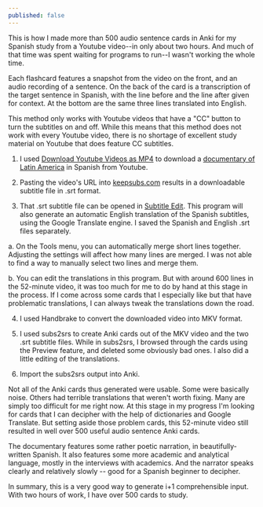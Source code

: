 ```yaml
---
published: false
---
```



This is how I made more than 500 audio sentence cards in Anki for my Spanish study from a Youtube video--in only about two hours. And much of that time was spent waiting for programs to run--I wasn't working the whole time.

Each flashcard features a snapshot from the video on the front, and an audio recording of a sentence. On the back of the card is a transcription of the target sentence in Spanish, with the line before and the line after given for context. At the bottom are the same three lines translated into English.

This method only works with Youtube videos that have a "CC" button to turn the subtitles on and off. While this means that this method does not work with every Youtube video, there is no shortage of excellent study material on Youtube that does feature CC subtitles.

1. I used [Download Youtube Videos as MP4](https://addons.mozilla.org/en-us/firefox/addon/download-youtube/) to download a [documentary of Latin America](http://www.rtve.es/alacarta/videos/historia-de-america-latina/historia-america-latina-poblamiento-america-latina/1780890/) in Spanish from Youtube.

2. Pasting the video's URL into [keepsubs.com](http://keepsubs.com/) results in a downloadable subtitle file in .srt format.

3. That .srt subtitle file can be opened in [Subtitle Edit](http://www.nikse.dk/subtitleedit/). This program will also generate an automatic English translation of the Spanish subtitles, using the Google Translate engine. I saved the Spanish and English .srt files separately.

a. On the Tools menu, you can automatically merge short lines together. Adjusting the settings will affect how many lines are merged. I was not able to find a way to manually select two lines and merge them.

b. You can edit the translations in this program. But with around 600 lines in the 52-minute video, it was too much for me to do by hand at this stage in the process. If I come across some cards that I especially like but that have problematic translations, I can always tweak the translations down the road.

4. I used Handbrake to convert the downloaded video into MKV format.

5. I used subs2srs to create Anki cards out of the MKV video and the two .srt subtitle files. While in subs2srs, I browsed through the cards using the Preview feature, and deleted some obviously bad ones. I also did a little editing of the translations.

6. Import the subs2srs output into Anki.

Not all of the Anki cards thus generated were usable. Some were basically noise. Others had terrible translations that weren't worth fixing. Many are simply too difficult for me right now. At this stage in my progress I'm looking for cards that I can decipher with the help of dictionaries and Google Translate. But setting aside those problem cards, this 52-minute video still resulted in well over 500 useful audio sentence Anki cards.

The documentary features some rather poetic narration, in beautifully-written Spanish. It also features some more academic and analytical language, mostly in the interviews with academics. And the narrator speaks clearly and relatively slowly -- good for a Spanish beginner to decipher.

In summary, this is a very good way to generate i+1 comprehensible input. With two hours of work, I have over 500 cards to study.
